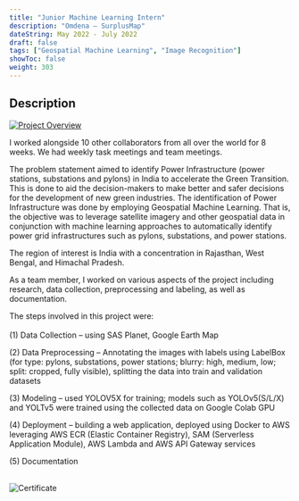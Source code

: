 ```yaml
---
title: "Junior Machine Learning Intern"
description: "Omdena — SurplusMap"
dateString: May 2022 - July 2022
draft: false
tags: ["Geospatial Machine Learning", "Image Recognition"]
showToc: false
weight: 303
--- 
```

## Description

[![Project Overview](/internships/omdena/omdenavideo.png)](https://www.youtube.com/watch?v=8Xb7cLIjVZ4)

I worked alongside 10 other collaborators from all over the world for 8 weeks. We had weekly task meetings and team meetings. 

The problem statement aimed to identify Power Infrastructure (power stations, substations and pylons) in India to accelerate the Green Transition. This is done to aid the decision-makers to make better and safer decisions for the development of new green industries. The identification of Power Infrastructure was done by employing Geospatial Machine Learning. That is, the objective was to leverage satellite imagery and other geospatial data in conjunction with machine learning approaches to automatically identify power grid infrastructures such as pylons, substations, and power stations. 

The region of interest is India with a concentration in Rajasthan, West Bengal, and Himachal Pradesh. 

As a team member, I worked on various aspects of the project including research, data collection, preprocessing and labeling, as well as documentation. 

The steps involved in this project were:
&nbsp; \
&nbsp; \
(1) Data Collection – using SAS Planet, Google Earth Map

(2) Data Preprocessing – Annotating the images with labels using LabelBox (for type: pylons, substations, power stations; blurry: high, medium, low; split: cropped, fully visible), splitting the data into train
and validation datasets

(3) Modeling – used YOLOV5X for training; models such as YOLOv5(S/L/X) and YOLTv5 were trained using the collected data on Google Colab GPU

(4) Deployment – building a web application, deployed using Docker to AWS leveraging AWS ECR (Elastic Container Registry), SAM (Serverless Application Module), AWS Lambda and AWS API Gateway services

(5) Documentation
&nbsp; \
&nbsp; 

![Certificate](/internships/omdena/omdena.png#center)
